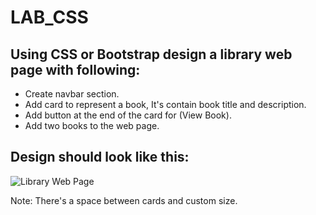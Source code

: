 # LAB_CSS

## Using CSS or Bootstrap design a library web page with following:
- Create navbar section.
- Add card to represent a book, It's contain book title and description.
- Add button at the end of the card for (View Book).
- Add two books to the web page.

## Design should look like this:

![Library Web Page](css.png?raw=true "Library Web Page")


Note: There's a space between cards and custom size.